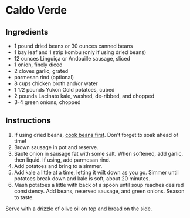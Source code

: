 # Caldo Verde

## Ingredients

- 1 pound dried beans or 30 ounces canned beans
- 1 bay leaf and 1 strip kombu (only if using dried beans)
- 12 ounces Linguiça or Andouille sausage, sliced
- 1 onion, finely diced
- 2 cloves garlic, grated
- parmesan rind (optional)
- 8 cups chicken broth and/or water
- 1 1/2 pounds Yukon Gold potatoes, cubed
- 2 pounds Lacinato kale, washed, de-ribbed, and chopped
- 3-4 green onions, chopped

## Instructions

1. If using dried beans, [cook beans first](beans.md). Don't forget to soak ahead of time!
2. Brown sausage in pot and reserve.
3. Saute onion in sausage fat with some salt. When softened, add garlic, then liquid. If using, add parmesan rind.
4. Add potatoes and bring to a simmer.
5. Add kale a little at a time, letting it wilt down as you go. Simmer until potatoes break down and kale is soft, about 20 minutes.
6. Mash potatoes a little with back of a spoon until soup reaches desired consistency. Add beans, reserved sausage, and green onions. Season to taste.

Serve with a drizzle of olive oil on top and bread on the side.
